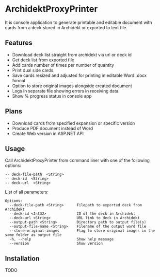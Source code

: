 # ArchidektProxyPrinter

It is console application to generate printable and editable document with cards from a deck stored in Archidekt or exported to text file.

## Features

- Download deck list straight from archidekt via url or deck id
- Get deck list from exported file
- Add cards number of times per number of quantity
- Print dual side cards
- Save cards resized and adjusted for printing in editable Word .docx format
- Option to store original images alongside created document
- Logs in separate file showing errors in receiving data
- Show % progress status in console app

## Plans

- Download cards from specified expansion or specific version
- Produce PDF document instead of Word
- Create Web version in ASP.NET API

## Usage

Call ArchidektProxyPrinter from command liner with one of the following options:

    -- deck-file-path  <String>
    -- deck-id  <String>
    -- deck-url  <String>

List of all parameters:
```
Options:
  --deck-file-path <String>      Filepath to exported deck from Archidekt
  --deck-id <Int32>              ID of the deck in Archidekt
  --deck-url <String>            URL link to deck in Archidekt
  --output-path <String>         Directory path to output file(s)
  --output-file-name <String>    Filename of the output word file
  --store-original-images        Flag to store original images in the same folder as output file
  -h, --help                     Show help message
  --version                      Show version
  ```

## Installation

TODO
